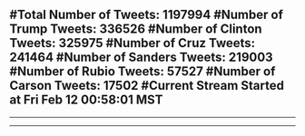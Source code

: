 #Total Number of Tweets: 1197994 
#Number of Trump Tweets: 336526
#Number of Clinton Tweets: 325975
#Number of Cruz Tweets: 241464
#Number of Sanders Tweets: 219003
#Number of Rubio Tweets: 57527
#Number of Carson Tweets: 17502
#Current Stream Started at Fri Feb 12 00:58:01 MST
---
---
---
